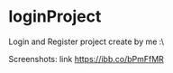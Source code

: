 # loginProject
Login and Register project create by me :\

Screenshots:
link
https://ibb.co/bPmFfMR
